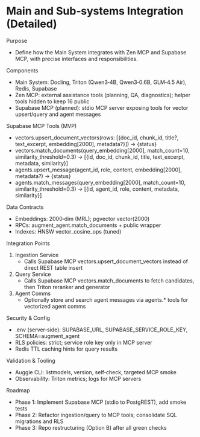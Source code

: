 # Main and Sub‑systems Integration (Detailed)

Purpose
- Define how the Main System integrates with Zen MCP and Supabase MCP, with precise interfaces and responsibilities.

Components
- Main System: Docling, Triton (Qwen3‑4B, Qwen3‑0.6B, GLM‑4.5 Air), Redis, Supabase
- Zen MCP: external assistance tools (planning, QA, diagnostics); helper tools hidden to keep 16 public
- Supabase MCP (planned): stdio MCP server exposing tools for vector upsert/query and agent messages

Supabase MCP Tools (MVP)
- vectors.upsert_document_vectors(rows: [{doc_id, chunk_id, title?, text_excerpt, embedding[2000], metadata?}]) -> {status}
- vectors.match_documents(query_embedding[2000], match_count=10, similarity_threshold=0.3) -> [{id, doc_id, chunk_id, title, text_excerpt, metadata, similarity}]
- agents.upsert_message(agent_id, role, content, embedding[2000], metadata?) -> {status}
- agents.match_messages(query_embedding[2000], match_count=10, similarity_threshold=0.3) -> [{id, agent_id, role, content, metadata, similarity}]

Data Contracts
- Embeddings: 2000‑dim (MRL); pgvector vector(2000)
- RPCs: augment_agent.match_documents + public wrapper
- Indexes: HNSW vector_cosine_ops (tuned)

Integration Points
1) Ingestion Service
   - Calls Supabase MCP vectors.upsert_document_vectors instead of direct REST table insert
2) Query Service
   - Calls Supabase MCP vectors.match_documents to fetch candidates, then Triton reranker and generator
3) Agent Comms
   - Optionally store and search agent messages via agents.* tools for vectorized agent comms

Security & Config
- .env (server‑side): SUPABASE_URL, SUPABASE_SERVICE_ROLE_KEY, SCHEMA=augment_agent
- RLS policies: strict; service role key only in MCP server
- Redis TTL caching hints for query results

Validation & Tooling
- Auggie CLI: listmodels, version, self‑check, targeted MCP smoke
- Observability: Triton metrics; logs for MCP servers

Roadmap
- Phase 1: Implement Supabase MCP (stdio to PostgREST), add smoke tests
- Phase 2: Refactor ingestion/query to MCP tools; consolidate SQL migrations and RLS
- Phase 3: Repo restructuring (Option B) after all green checks

